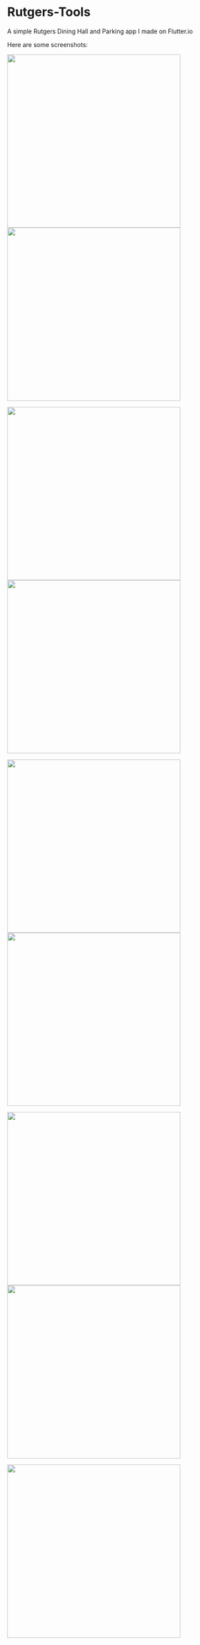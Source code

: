 # Rutgers-Tools
A simple Rutgers Dining Hall and Parking app I made on Flutter.io

Here are some screenshots:

<p float="left">
  <img src="assets/Img1.png" width="400" />
  <img src="assets/Img2.png" width="400" /> 
</p>

<p float="left">
  <img src="assets/Img3.png" width="400" />
  <img src="assets/Img4.png" width="400" /> 
</p>

<p float="left">
  <img src="assets/Img5.png" width="400" />
  <img src="assets/Img6.png" width="400" /> 
</p>

<p float="left">
  <img src="assets/Img7.png" width="400" />
  <img src="assets/Img8.png" width="400" /> 
</p>

<p float="left">
<img src="assets/Img9.png" width="400" />
</p>
